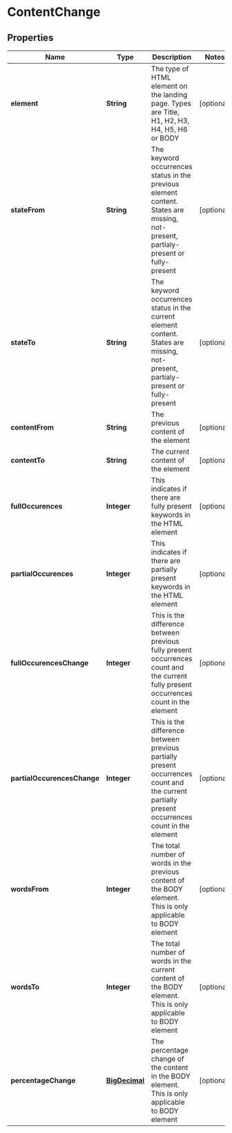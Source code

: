 # ContentChange

## Properties
Name | Type | Description | Notes
------------ | ------------- | ------------- | -------------
**element** | **String** | The type of HTML element on the landing page. Types are Title, H1, H2, H3, H4, H5, H6 or BODY |  [optional]
**stateFrom** | **String** | The keyword occurrences status in the previous element content. States are missing, not-present, partialy-present or fully-present |  [optional]
**stateTo** | **String** | The keyword occurrences status in the current element content. States are missing, not-present, partialy-present or fully-present |  [optional]
**contentFrom** | **String** | The previous content of the element |  [optional]
**contentTo** | **String** | The current content of the element |  [optional]
**fullOccurences** | **Integer** | This indicates if there are fully present keywords in the HTML element |  [optional]
**partialOccurences** | **Integer** | This indicates if there are partially present keywords in the HTML element |  [optional]
**fullOccurencesChange** | **Integer** | This is the difference between previous fully present occurrences count and the current fully present occurrences count in the element |  [optional]
**partialOccurencesChange** | **Integer** | This is the difference between previous partially present occurrences count and the current partially present occurrences count in the element |  [optional]
**wordsFrom** | **Integer** | The total number of words in the previous content of the BODY element. This is only applicable to BODY element |  [optional]
**wordsTo** | **Integer** | The total number of words in the current content of the BODY element. This is only applicable to BODY element |  [optional]
**percentageChange** | [**BigDecimal**](BigDecimal.md) | The percentage change of the content in the BODY element. This is only applicable to BODY element |  [optional]
